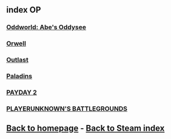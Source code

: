 ## index OP

### [Oddworld: Abe's Oddysee](OddworldAbesOddysee/OddworldAbesOddysee.md)    
### [Orwell](Orwell/Orwell.md)    
### [Outlast](Outlast/Outlast.md)    
### [Paladins](Paladins/Paladins.md)    
### [PAYDAY 2](PAYDAY2/PAYDAY2.md)    
### [PLAYERUNKNOWN'S BATTLEGROUNDS](pubg/pubg.md)   

## [Back to homepage](/)  -  [Back to Steam index](/Steam/indexSteam.html)
